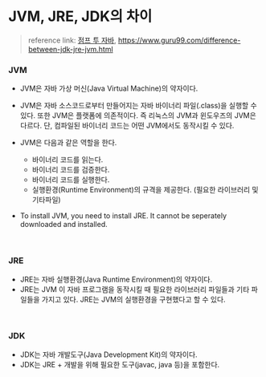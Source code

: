 # JVM, JRE, JDK의 차이

> reference link: [점프 투 자바](https://wikidocs.net/257), https://www.guru99.com/difference-between-jdk-jre-jvm.html


### JVM
* JVM은 자바 가상 머신(Java Virtual Machine)의 약자이다.
* JVM은 자바 소스코드로부터 만들어지는 자바 바이너리 파일(.class)을 실행할 수 있다. 또한 JVM은 플랫폼에 의존적이다. 즉 리눅스의 JVM과 윈도우즈의 JVM은 다르다. 단, 컴파일된 바이너리 코드는 어떤 JVM에서도 동작시킬 수 있다.
* JVM은 다음과 같은 역할을 한다.
  * 바이너리 코드를 읽는다.
  * 바이너리 코드를 검증한다.
  * 바이너리 코드를 실행한다.
  * 실행환경(Runtime Environment)의 규격을 제공한다. (필요한 라이브러리 및 기타파일)

* To install JVM, you need to install JRE. It cannot be seperately downloaded and installed.

<br>

### JRE
* JRE는 자바 실행환경(Java Runtime Environment)의 약자이다.
* JRE는 JVM 이 자바 프로그램을 동작시킬 때 필요한 라이브러리 파일들과 기타 파일들을 가지고 있다. JRE는 JVM의 실행환경을 구현했다고 할 수 있다.

<br>

### JDK
* JDK는 자바 개발도구(Java Development Kit)의 약자이다.
* JDK는 JRE + 개발을 위해 필요한 도구(javac, java 등)을 포함한다.
